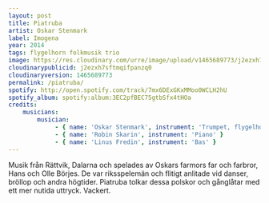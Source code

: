 ```yaml
---
layout: post
title: Piatruba
artist: Oskar Stenmark
label: Imogena
year: 2014
tags: flygelhorn folkmusik trio
image: https://res.cloudinary.com/urre/image/upload/v1465689773/j2ezxh7sftmqifpanzq0.jpg
cloudinarypublicid: j2ezxh7sftmqifpanzq0
cloudinaryversion: 1465689773
permalink: /piatruba/
spotify: http://open.spotify.com/track/7mx6DExGKxMMoo0WCLH2hU
spotify_album: spotify:album:3EC2pfBEC75gtbSfx4tHOa
credits:
    musicians:
        musician:
             - { name: 'Oskar Stenmark', instrument: 'Trumpet, flygelhorn' }
             - { name: 'Robin Skarin', instrument: 'Piano' }
             - { name: 'Linus Fredin', instrument: 'Bas' }
---
```


Musik från Rättvik, Dalarna och spelades av Oskars farmors far och farbror, Hans och Olle Börjes. De var riksspelemän och flitigt anlitade vid danser, bröllop och andra högtider. Piatruba tolkar dessa polskor och gånglåtar med ett mer nutida uttryck. Vackert.